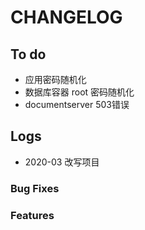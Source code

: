 # CHANGELOG



## To do

* 应用密码随机化
* 数据库容器 root 密码随机化
* documentserver 503错误

## Logs

* 2020-03  改写项目

### Bug Fixes


### Features

